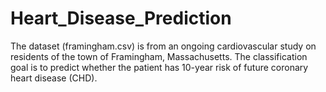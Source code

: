 # Heart_Disease_Prediction
The dataset (framingham.csv) is from an ongoing cardiovascular study on residents of the town of Framingham, Massachusetts. The classification goal is to predict whether the patient has 10-year risk of future coronary heart disease (CHD). 
